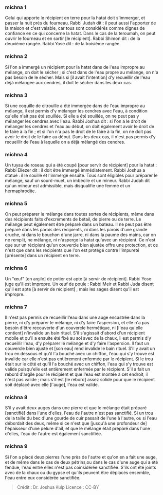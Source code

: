 
### michna 1
Celui qui apporte le récipient en terre pour la hatat doit s'immerger, et passer la nuit près du fourneau. Rabbi Judah dit : il peut aussi l'apporter de la maison et c'est valable, car tous sont considérés comme dignes de confiance en ce qui concerne la hatat. Dans le cas de la teroumah, on peut ouvrir le fourneau et en sortir [le récipient]. Rabbi Shimon dit : de la deuxième rangée. Rabbi Yose dit : de la troisième rangée.

### michna 2
Si l'on a immergé un récipient pour la hatat dans de l'eau impropre au mélange, on doit le sécher ; si c'est dans de l'eau propre au mélange, on n'a pas besoin de le sécher. Mais si [il avait l'intention] d'y recueillir de l'eau déjà mélangée aux cendres, il doit le sécher dans les deux cas.

### michna 3
Si une coquille de citrouille a été immergée dans de l'eau impropre au mélange, il est permis d'y mélanger les cendres avec l'eau, à condition qu'elle n'ait pas été souillée. Si elle a été souillée, on ne peut pas y mélanger les cendres avec l'eau. Rabbi Joshua dit : si l'on a le droit de mélanger les cendres et l'eau au début, on doit également avoir le droit de le faire à la fin ; et si l'on n'a pas le droit de le faire à la fin, on ne doit pas avoir le droit de le faire au début. Dans les deux cas, il n'est pas permis d'y recueillir de l'eau à laquelle on a déjà mélangé des cendres.

### michna 4
Un tuyau de roseau qui a été coupé [pour servir de récipient] pour la hatat : Rabbi Eliezer dit : il doit être immergé immédiatement. Rabbi Joshua a statué : il le souille et l'immerge ensuite. Tous sont éligibles pour préparer le mélange, sauf un sourd-muet, un imbécile et un mineur. Rabbi Judah dit qu'un mineur est admissible, mais disqualifie une femme et un hermaphrodite.

### michna 5
On peut préparer le mélange dans toutes sortes de récipients, même dans des récipients faits d'excréments de bétail, de pierre ou de terre. Le mélange peut également être préparé dans un bateau. Il ne peut pas être préparé dans les parois des récipients, ni dans les parois d'une grande cruche, ni dans le bouchon d'une jarre, ni dans la paume des mains, car on ne remplit, ne mélange, ni n'asperge la hatat qu'avec un récipient. Ce n'est que sur un récipient qu'un couvercle bien ajustée offre une protection, et ce n'est que dans les récipients que l'on est protégé contre l'impureté [présente] dans un récipient en terre.

### michna 6
Un "œuf" [en argile] de potier est apte [à servir de récipient]. Rabbi Yose juge qu'il est impropre. Un œuf de poule : Rabbi Meir et Rabbi Juda disent qu'il est apte [à servir de récipient] ; mais les sages disent qu'il est impropre.

### michna 7
Il n'est pas permis de recueillir l'eau dans une auge encastrée dans la pierre, ni d'y préparer le mélange, ni d'y faire l'aspersion, et elle n'a pas besoin d'être recouverte d'un couvercle hermétique, ni [l'eau qu'elle contient] n'invalide un bain rituel. S'il s'agissait d'abord d'un récipient mobile et qu'il a ensuite été fixé au sol avec de la chaux, il est permis d'y recueillir l'eau, d'y préparer le mélange et d'y faire l'aspersion. Il faut un couvercle bien ajusté et [son eau] rend invalide le bain rituel. S'il y avait un trou en dessous et qu'il l'a bouché avec un chiffon, l'eau qui s'y trouve est invalide car elle n'est pas entièrement enfermée par le récipient. Si le trou était sur le côté et qu'il l'a bouché avec un chiffon, l'eau qui s'y trouve est valide puisqu'elle est entièrement enfermée par le récipient. S'il a fait un rebord d'argile pour le récipient et que l'eau est montée à cet endroit, il n'est pas valide ; mais s'il est [le rebord] assez solide pour que le récipient soit déplacé avec elle [l'auge], l'eau est valide.

### michna 8
S'il y avait deux auges dans une pierre et que le mélange était préparé [sanctifié] dans l'une d'elles, l'eau de l'autre n'est pas sanctifié. Si un trou de la taille du bec d'une gourde de cuir passait de l'une à l'autre, ou si l'eau débordait des deux, même si ce n'est que [jusqu'à une profondeur de] l'épaisseur d'une pelure d'ail, et que le mélange était préparé dans l'une d'elles, l'eau de l'autre est également sanctifiée.

### michna 9
Si l'on a placé deux pierres l'une près de l'autre et qu'on en a fait une auge, et de même dans le cas de deux pétrins,ou dans le cas d'une auge qui a été fendue, l'eau entre elles n'est pas coinsidérée sanctifiée. S'ils ont été joints avec de la chaux ou du gypse et qu'ils peuvent être déplacés ensemble, l'eau entre eux considérée sanctifiée.

>Crédit : Dr. Joshua Kulp
>Licence : CC-BY